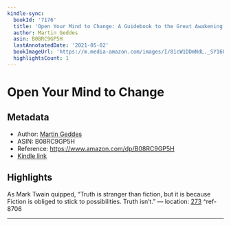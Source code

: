 ```yaml
---
kindle-sync:
  bookId: '7176'
  title: 'Open Your Mind to Change: A Guidebook to the Great Awakening'
  author: Martin Geddes
  asin: B08RC9GP5H
  lastAnnotatedDate: '2021-05-02'
  bookImageUrl: 'https://m.media-amazon.com/images/I/81cW1DDmNdL._SY160.jpg'
  highlightsCount: 1
---
```

# Open Your Mind to Change
## Metadata
* Author: [Martin Geddes](https://www.amazon.comundefined)
* ASIN: B08RC9GP5H
* Reference: https://www.amazon.com/dp/B08RC9GP5H
* [Kindle link](kindle://book?action=open&asin=B08RC9GP5H)

## Highlights
As Mark Twain quipped, “Truth is stranger than fiction, but it is because Fiction is obliged to stick to possibilities. Truth isn’t.” — location: [273](kindle://book?action=open&asin=B08RC9GP5H&location=273) ^ref-8706

---
